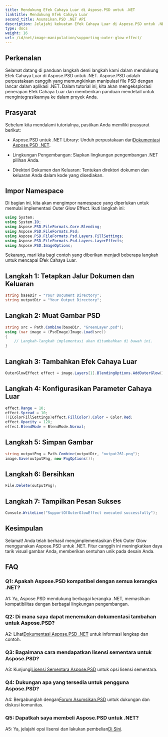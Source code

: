 ```yaml
---
title: Mendukung Efek Cahaya Luar di Aspose.PSD untuk .NET
linktitle: Mendukung Efek Cahaya Luar
second_title: Asumsikan.PSD .NET API
description: Jelajahi kekuatan Efek Cahaya Luar di Aspose.PSD untuk .NET. Tingkatkan desain gambar Anda dengan tutorial langkah demi langkah ini.
type: docs
weight: 16
url: /id/net/image-manipulation/supporting-outer-glow-effect/
---
```

## Perkenalan

Selamat datang di panduan langkah demi langkah kami dalam mendukung Efek Cahaya Luar di Aspose.PSD untuk .NET. Aspose.PSD adalah perpustakaan canggih yang memungkinkan manipulasi file PSD dengan lancar dalam aplikasi .NET. Dalam tutorial ini, kita akan mengeksplorasi penerapan Efek Cahaya Luar dan memberikan panduan mendetail untuk mengintegrasikannya ke dalam proyek Anda.

## Prasyarat

Sebelum kita mendalami tutorialnya, pastikan Anda memiliki prasyarat berikut:

-  Aspose.PSD untuk .NET Library: Unduh perpustakaan dari[Dokumentasi Aspose.PSD .NET](https://reference.aspose.com/psd/net/).

- Lingkungan Pengembangan: Siapkan lingkungan pengembangan .NET pilihan Anda.

- Direktori Dokumen dan Keluaran: Tentukan direktori dokumen dan keluaran Anda dalam kode yang disediakan.

## Impor Namespace

Di bagian ini, kita akan mengimpor namespace yang diperlukan untuk memulai implementasi Outer Glow Effect. Ikuti langkah ini:

```csharp
using System;
using System.IO;
using Aspose.PSD.FileFormats.Core.Blending;
using Aspose.PSD.FileFormats.Psd;
using Aspose.PSD.FileFormats.Psd.Layers.FillSettings;
using Aspose.PSD.FileFormats.Psd.Layers.LayerEffects;
using Aspose.PSD.ImageOptions;
```

Sekarang, mari kita bagi contoh yang diberikan menjadi beberapa langkah untuk mencapai Efek Cahaya Luar.

## Langkah 1: Tetapkan Jalur Dokumen dan Keluaran

```csharp
string baseDir = "Your Document Directory";
string outputDir = "Your Output Directory";
```

## Langkah 2: Muat Gambar PSD

```csharp
string src = Path.Combine(baseDir, "GreenLayer.psd");
using (var image = (PsdImage)Image.Load(src))
{
    // Langkah-langkah implementasi akan ditambahkan di bawah ini.
}
```

## Langkah 3: Tambahkan Efek Cahaya Luar

```csharp
OuterGlowEffect effect = image.Layers[1].BlendingOptions.AddOuterGlow();
```

## Langkah 4: Konfigurasikan Parameter Cahaya Luar

```csharp
effect.Range = 10;
effect.Spread = 10;
((IColorFillSettings)effect.FillColor).Color = Color.Red;
effect.Opacity = 128;
effect.BlendMode = BlendMode.Normal;
```

## Langkah 5: Simpan Gambar

```csharp
string outputPng = Path.Combine(outputDir, "output261.png");
image.Save(outputPng, new PngOptions());
```

## Langkah 6: Bersihkan

```csharp
File.Delete(outputPng);
```

## Langkah 7: Tampilkan Pesan Sukses

```csharp
Console.WriteLine("SupportOfOuterGlowEffect executed successfully");
```

## Kesimpulan

Selamat! Anda telah berhasil mengimplementasikan Efek Outer Glow menggunakan Aspose.PSD untuk .NET. Fitur canggih ini meningkatkan daya tarik visual gambar Anda, memberikan sentuhan unik pada desain Anda.

## FAQ

### Q1: Apakah Aspose.PSD kompatibel dengan semua kerangka .NET?

A1: Ya, Aspose.PSD mendukung berbagai kerangka .NET, memastikan kompatibilitas dengan berbagai lingkungan pengembangan.

### Q2: Di mana saya dapat menemukan dokumentasi tambahan untuk Aspose.PSD?

 A2: Lihat[Dokumentasi Aspose.PSD .NET](https://reference.aspose.com/psd/net/) untuk informasi lengkap dan contoh.

### Q3: Bagaimana cara mendapatkan lisensi sementara untuk Aspose.PSD?

 A3: Kunjungi[Lisensi Sementara Aspose.PSD](https://purchase.aspose.com/temporary-license/) untuk opsi lisensi sementara.

### Q4: Dukungan apa yang tersedia untuk pengguna Aspose.PSD?

 A4: Bergabunglah dengan[Forum Asumsikan.PSD](https://forum.aspose.com/c/psd/34) untuk dukungan dan diskusi komunitas.

### Q5: Dapatkah saya membeli Aspose.PSD untuk .NET?

 A5: Ya, jelajahi opsi lisensi dan lakukan pembelian[Di Sini](https://purchase.aspose.com/buy).